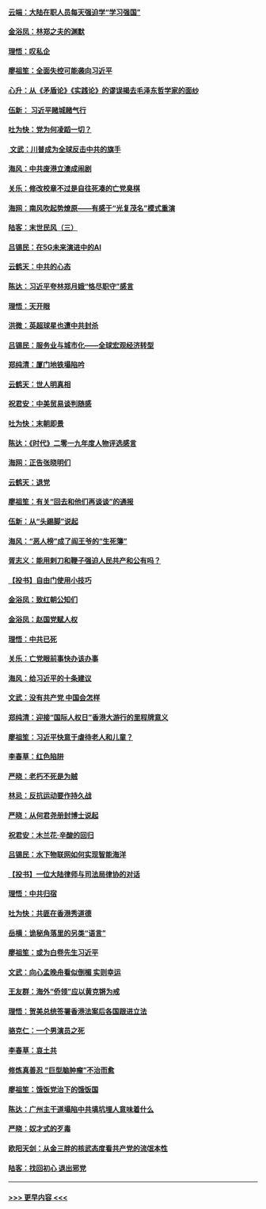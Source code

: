 #### [云端：大陆在职人员每天强迫学“学习强国”](../pages/nsc993/n11738735.md?t=12230255) 
#### [金浴凤：林郑之夫的渊默](../pages/nsc993/n11737735.md?t=12230255) 
#### [理悟：叹私企](../pages/nsc993/n11737715.md?t=12230255) 
#### [廖祖笙：全面失控可能袭向习近平](../pages/nsc993/n11737704.md?t=12230255) 
#### [心升：从《矛盾论》《实践论》的谬误揭去毛泽东哲学家的面纱](../pages/nsc993/n11736962.md?t=12230255) 
#### [伍新： 习近平赌城赌气行](../pages/nsc993/n11736929.md?t=12230255) 
#### [吐为快：党为何凌蹈一切？](../pages/nsc993/n11736915.md?t=12230255) 
#### [ 文武：川普成为全球反击中共的旗手](../pages/nsc993/n11736882.md?t=12230255) 
#### [海风：中共废港立澳成闹剧](../pages/nsc993/n11735857.md?t=12230255) 
#### [关乐：修改校章不过是自往死凑的亡党臭棋](../pages/nsc993/n11735097.md?t=12230255) 
#### [海网：南风吹起势燎原——有感于“光复茂名”模式重演](../pages/nsc993/n11732308.md?t=12230255) 
#### [陆客：末世民风（三）](../pages/nsc993/n11732211.md?t=12230255) 
#### [吕锡民：在5G未来演进中的AI](../pages/nsc993/n11730010.md?t=12230255) 
#### [云鹤天：中共的心态](../pages/nsc993/n11729906.md?t=12230255) 
#### [陈达：习近平夸林郑月娥“恪尽职守”感言](../pages/nsc993/n11729881.md?t=12230255) 
#### [理悟：天开眼](../pages/nsc993/n11729699.md?t=12230255) 
#### [洪微：英超球星也遭中共封杀](../pages/nsc993/n11727243.md?t=12230255) 
#### [吕锡民：服务业与城市化——全球宏观经济转型](../pages/nsc993/n11725845.md?t=12230255) 
#### [郑纯清：厦门地铁塌陷吟](../pages/nsc993/n11725813.md?t=12230255) 
#### [云鹤天：世人明真相](../pages/nsc993/n11725621.md?t=12230255) 
#### [祝君安：中美贸易谈判随感](../pages/nsc993/n11725609.md?t=12230255) 
#### [吐为快：末朝即景](../pages/nsc993/n11723365.md?t=12230255) 
#### [陈达：《时代》二零一九年度人物评选感言](../pages/nsc993/n11723337.md?t=12230255) 
#### [海网：正告张晓明们](../pages/nsc993/n11723228.md?t=12230255) 
#### [云鹤天：退党](../pages/nsc993/n11723056.md?t=12230255) 
#### [廖祖笙：有关“回去和他们再谈谈”的通报](../pages/nsc993/n11722442.md?t=12230255) 
#### [伍新：从“头踢脚”说起](../pages/nsc993/n11722429.md?t=12230255) 
#### [海风：“恶人榜”成了阎王爷的“生死簿”](../pages/nsc993/n11722272.md?t=12230255) 
#### [胥志义：能用剌刀和鞭子强迫人民共产和公有吗？](../pages/nsc993/n11720569.md?t=12230255) 
#### [【投书】自由门使用小技巧](../pages/nsc993/n11720180.md?t=12230255) 
#### [金浴凤：致红朝公知们](../pages/nsc993/n11720563.md?t=12230255) 
#### [金浴凤：赵国党赋人权](../pages/nsc993/n11720533.md?t=12230255) 
#### [理悟：中共已死](../pages/nsc993/n11720233.md?t=12230255) 
#### [关乐：亡党眼前事快办该办事](../pages/nsc993/n11719160.md?t=12230255) 
#### [海风：给习近平的十条建议](../pages/nsc993/n11717616.md?t=12230255) 
#### [文武：没有共产党 中国会怎样](../pages/nsc993/n11717584.md?t=12230255) 
#### [郑纯清：迎接“国际人权日”香港大游行的里程牌意义](../pages/nsc993/n11717417.md?t=12230255) 
#### [廖祖笙：习近平快意于虐待老人和儿童？](../pages/nsc993/n11715313.md?t=12230255) 
#### [李春草：红色陷阱](../pages/nsc993/n11715029.md?t=12230255) 
#### [严晓：老朽不死是为贼](../pages/nsc993/n11712910.md?t=12230255) 
#### [林忌：反抗运动要作持久战](../pages/nsc993/n11712623.md?t=12230255) 
#### [严晓：从何君尧册封博士说起](../pages/nsc993/n11712465.md?t=12230255) 
#### [祝君安：木兰花·辛酸的回归](../pages/nsc993/n11712381.md?t=12230255) 
#### [吕锡民：水下物联网如何实现智能海洋](../pages/nsc993/n11711158.md?t=12230255) 
#### [【投书】一位大陆律师与司法局律协的对话](../pages/nsc993/n11709675.md?t=12230255) 
#### [理悟：中共归宿](../pages/nsc993/n11710059.md?t=12230255) 
#### [吐为快：共匪在香港秀道德](../pages/nsc993/n11709979.md?t=12230255) 
#### [岳横：诡秘角落里的另类“语言”](../pages/nsc993/n11709792.md?t=12230255) 
#### [廖祖笙：或为白卷先生习近平](../pages/nsc993/n11708330.md?t=12230255) 
#### [文武：向心孟晚舟看似倒楣 实则幸运](../pages/nsc993/n11708236.md?t=12230255) 
#### [王友群：海外“侨领”应以黄克锵为戒](../pages/nsc993/n11706176.md?t=12230255) 
#### [理悟：贺美总统签署香港法案后各国跟进立法](../pages/nsc993/n11706853.md?t=12230255) 
#### [骆克仁：一个男演员之死](../pages/nsc993/n11706677.md?t=12230255) 
#### [李春草：哀土共](../pages/nsc993/n11706255.md?t=12230255) 
#### [修炼真善忍 “巨型脑肿瘤”不治而愈](../pages/nsc993/n11705340.md?t=12230255) 
#### [廖祖笙：饿饭党治下的饿饭国](../pages/nsc993/n11705085.md?t=12230255) 
#### [陈达：广州主干道塌陷中共填坑埋人意味着什么](../pages/nsc993/n11705046.md?t=12230255) 
#### [严晓：奴才式的歹毒](../pages/nsc993/n11704826.md?t=12230255) 
#### [欧阳天剑：从金三胖的核武态度看共产党的流氓本性](../pages/nsc993/n11702238.md?t=12230255) 
#### [陆客：找回初心 退出邪党](../pages/nsc993/n11702213.md?t=12230255) 

----
#### [ >>> 更早内容 <<< ](../indexes/nsc993-earlier.md)
